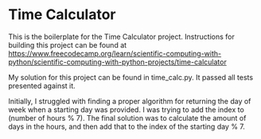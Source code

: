 # Time Calculator

This is the boilerplate for the Time Calculator project. Instructions for building this project can be found at https://www.freecodecamp.org/learn/scientific-computing-with-python/scientific-computing-with-python-projects/time-calculator

My solution for this project can be found in time_calc.py. It passed all tests presented against it.

Initially, I struggled with finding a proper algorithm for returning the day of week when a starting day was provided. I was trying to add the index to (number of hours % 7). The final solution was to calculate the amount of days in the hours, and then add that to the index of the starting day % 7.
